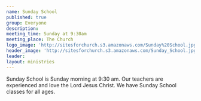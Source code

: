```yaml
---
name: Sunday School
published: true
group: Everyone
description:
meeting_time: Sunday at 9:30am
meeting_place: The Church
logo_image: 'http://sitesforchurch.s3.amazonaws.com/Sunday%20School.jpg'
header_image: 'http://sitesforchurch.s3.amazonaws.com/Sunday_School.jpg'
leader: 
layout: ministries
---
```


Sunday School is Sunday morning at 9:30 am.  Our teachers are experienced and love the Lord Jesus Christ. We have Sunday School classes for all ages.